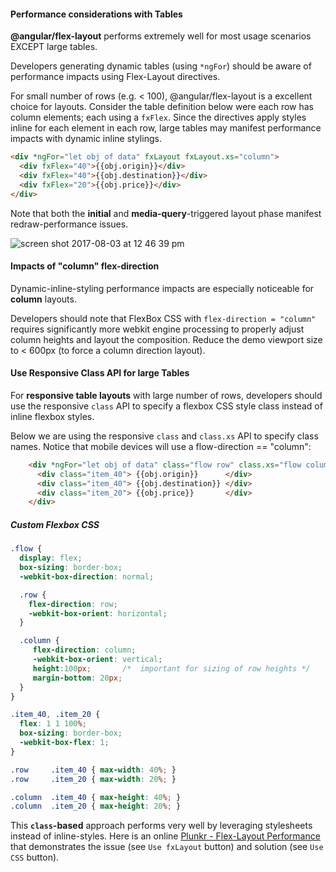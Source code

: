 #### Performance considerations with Tables

**@angular/flex-layout** performs extremely well for most usage scenarios EXCEPT large tables.

Developers generating dynamic tables (using `*ngFor`) should be aware of performance impacts using Flex-Layout 
directives. 

For small number of rows (e.g. < 100), @angular/flex-layout is a excellent choice for layouts. Consider the table 
definition below were each row has column elements; each using a `fxFlex`. Since the directives apply styles inline for 
each element in each row, large tables may manifest performance impacts with dynamic inline stylings.

```html
<div *ngFor="let obj of data" fxLayout fxLayout.xs="column">
  <div fxFlex="40">{{obj.origin}}</div>
  <div fxFlex="40">{{obj.destination}}</div>
  <div fxFlex="20">{{obj.price}}</div>
</div>  
```

Note that both the **initial** and **media-query**-triggered layout phase manifest redraw-performance issues.

![screen shot 2017-08-03 at 12 46 39 pm](https://user-images.githubusercontent.com/210413/28935328-d1667e58-7849-11e7-8e2d-5983b4071a1d.png)

#### Impacts of "column" flex-direction

Dynamic-inline-styling performance impacts are especially noticeable for **column** layouts. 

Developers should note that FlexBox CSS with `flex-direction = "column"` requires significantly more webkit engine 
processing to properly adjust column heights and layout the composition.  Reduce the demo viewport size to < 600px 
(to force a column direction layout).  

#### Use Responsive Class API for large Tables

For **responsive table layouts** with large number of rows, developers should use the responsive `class` API to specify 
a flexbox CSS style class instead of inline flexbox styles. 

Below we are using the responsive `class` and `class.xs` API to specify class names. Notice that mobile devices will 
use a flow-direction == "column":

```html
    <div *ngFor="let obj of data" class="flow row" class.xs="flow column">
      <div class="item_40"> {{obj.origin}}      </div>
      <div class="item_40"> {{obj.destination}} </div>
      <div class="item_20"> {{obj.price}}       </div>
    </div>  
```

##### Custom Flexbox CSS  

```css 
.flow { 
  display: flex;  
  box-sizing: border-box;   
  -webkit-box-direction: normal;   

  .row { 
    flex-direction: row;      
    -webkit-box-orient: horizontal;   
  }

  .column { 
     flex-direction: column;   
     -webkit-box-orient: vertical;  
     height:100px;       /*  important for sizing of row heights */
     margin-bottom: 20px;   
  }
}

.item_40, .item_20 {  
  flex: 1 1 100%;   
  box-sizing: border-box;   
  -webkit-box-flex: 1; 
}

.row     .item_40 { max-width: 40%; }
.row     .item_20 { max-width: 20%; }

.column  .item_40 { max-height: 40%; }
.column  .item_20 { max-height: 20%; }
```

This **`class`-based** approach performs very well by leveraging stylesheets instead of inline-styles. Here is an 
online [Plunkr - Flex-Layout Performance](https://plnkr.co/edit/s0Hkx4S9Xc830Kzoj48V?p=preview) that demonstrates the 
issue (see `Use fxLayout` button) and solution (see `Use CSS` button).